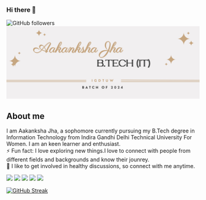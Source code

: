 ### Hi there 👋

![GitHub followers](https://img.shields.io/github/followers/AakankshaJha1?style=social)
![](https://github.com/AakankshaJha1/AakankshaJha1/blob/main/Banner.jpg)

<h2>About me</h2>

I am Aakanksha Jha, a sophomore currently pursuing my B.Tech degree in Information Technology from Indira Gandhi Delhi Technical University For Women. I am an keen learner and enthusiast. <br>
⚡ Fun fact: I love exploring new things.I love to connect with people from different fields and backgrounds and know their jounrey.<br>
💬 I like to get involved in healthy discussions, so connect with me anytime. 

![](https://github-profile-summary-cards.vercel.app/api/cards/profile-details?username=AakankshaJha1&theme=solarized)
![](https://github-profile-summary-cards.vercel.app/api/cards/repos-per-language?username=AakankshaJha1&theme=solarized)
![](https://github-profile-summary-cards.vercel.app/api/cards/most-commit-language?username=AakankshaJha1&theme=solarized)
![](https://github-profile-summary-cards.vercel.app/api/cards/stats?username=AakankshaJha1&theme=solarized)
![](https://github-profile-summary-cards.vercel.app/api/cards/productive-time?username=AakankshaJha1&theme=solarized)

[![GitHub Streak](https://github-readme-streak-stats.herokuapp.com?user=AakankshaJha1&theme=monokai&hide_border=true&date_format=M%20j%5B%2C%20Y%5D)](https://git.io/streak-stats)
